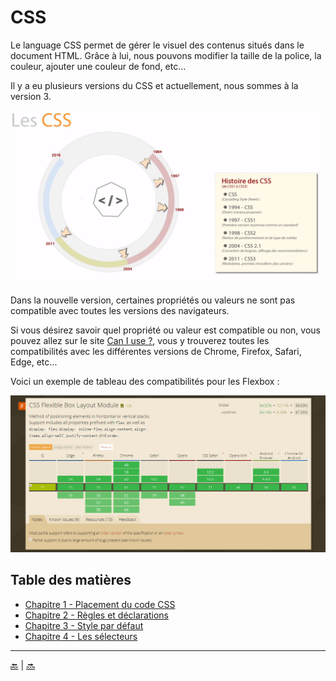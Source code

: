 # CSS

Le language CSS permet de gérer le visuel des contenus situés dans le document HTML.
Grâce à lui, nous pouvons modifier la taille de la police, la couleur, ajouter une couleur de fond, etc...

Il y a eu plusieurs versions du CSS et actuellement, nous sommes à la version 3. 

![CSS 1](img/historique.png)

Dans la nouvelle version, certaines propriétés ou valeurs ne sont pas compatible avec toutes les versions des navigateurs. 

Si vous désirez savoir quel propriété ou valeur est compatible ou non, vous pouvez allez sur le site [Can I use ?](http://www.caniuse.com/), vous y trouverez toutes les compatibilités avec les différentes versions de Chrome, Firefox, Safari, Edge, etc...

Voici un exemple de tableau des compatibilités pour les Flexbox :

![CSS 2](img/can-i-use.png)


## Table des matières

- [Chapitre 1 - Placement du code CSS](chapitre-1/chapitre-1-placement-du-code-css.md)
- [Chapitre 2 - Règles et déclarations](chapitre-2/chapitre-2-regles-et-declarations.md)
- [Chapitre 3 - Style par défaut](chapitre-3/chapitre-3-style-defaut.md)
- [Chapitre 4 - Les sélecteurs](chapitre-4/chapitre-4-selecteurs.md)




---

[:back:](../autres/lorem-ipsum.md) | [:soon:](../compilateur/compilateur.md)
